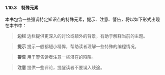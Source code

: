 #### 1.10.3　特殊元素

本书包含一些强调特定知识点的特殊元素，提示、注意、警告，将以如下形式出现在本书中：

> **边栏**
> 边栏提供更深入的讨论或额外的背景，有助于解释当前的主题。

> **提示**
> 提示一般都短小精悍，帮助读者理解一些特殊的编程情况。

> **警告**
> 用于警告读者注意一些潜在的陷阱。

> **注意**
> 提供一些评论，提醒读者不要误入歧途。

